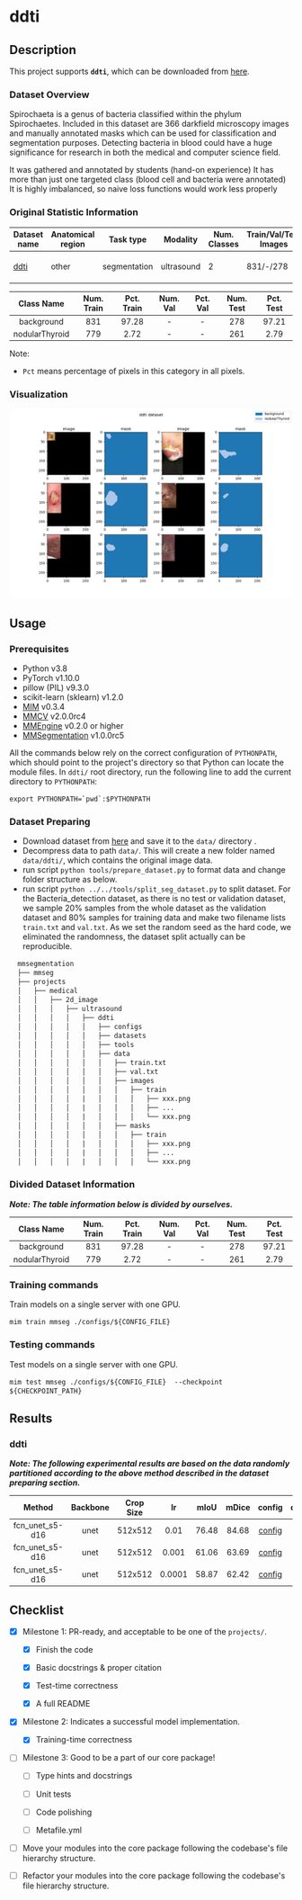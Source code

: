 # ddti

## Description

This project supports **`ddti`**, which can be downloaded from [here](https://drive.google.com/file/d/1wwlsEhwfSyvQsJBRjeDLhUjqZh8eaH2R/view).

### Dataset Overview

Spirochaeta is a genus of bacteria classified within the phylum Spirochaetes. Included in this dataset are 366 darkfield microscopy images and manually annotated masks which can be used for classification and segmentation purposes. Detecting bacteria in blood could have a huge significance for research in both the medical and computer science field.

It was gathered and annotated by students (hand-on experience)
It has more than just one targeted class (blood cell and bacteria were annotated)
It is highly imbalanced, so naive loss functions would work less properly

### Original Statistic Information

| Dataset name                                                                   | Anatomical region | Task type    | Modality   | Num. Classes | Train/Val/Test Images | Train/Val/Test Labeled | Release Date | License                                                         |
| ------------------------------------------------------------------------------ | ----------------- | ------------ | ---------- | ------------ | --------------------- | ---------------------- | ------------ | --------------------------------------------------------------- |
| [ddti](https://drive.google.com/file/d/1wwlsEhwfSyvQsJBRjeDLhUjqZh8eaH2R/view) | other             | segmentation | ultrasound | 2            | 831/-/278             | yes/-/yes              | 2020         | [CC-BY-NC 4.0](https://creativecommons.org/licenses/by-sa/4.0/) |

|   Class Name   | Num. Train | Pct. Train | Num. Val | Pct. Val | Num. Test | Pct. Test |
| :------------: | :--------: | :--------: | :------: | :------: | :-------: | :-------: |
|   background   |    831     |   97.28    |    -     |    -     |    278    |   97.21   |
| nodularThyroid |    779     |    2.72    |    -     |    -     |    261    |   2.79    |

Note:

- `Pct` means percentage of pixels in this category in all pixels.

### Visualization

![bac](https://raw.githubusercontent.com/uni-medical/medical-datasets-visualization/main/2d/semantic_seg/ultrasound/ddti/ddti_dataset.png)

## Usage

### Prerequisites

- Python v3.8
- PyTorch v1.10.0
- pillow (PIL) v9.3.0
- scikit-learn (sklearn) v1.2.0
- [MIM](https://github.com/open-mmlab/mim) v0.3.4
- [MMCV](https://github.com/open-mmlab/mmcv) v2.0.0rc4
- [MMEngine](https://github.com/open-mmlab/mmengine) v0.2.0 or higher
- [MMSegmentation](https://github.com/open-mmlab/mmsegmentation) v1.0.0rc5

All the commands below rely on the correct configuration of `PYTHONPATH`, which should point to the project's directory so that Python can locate the module files. In `ddti/` root directory, run the following line to add the current directory to `PYTHONPATH`:

```shell
export PYTHONPATH=`pwd`:$PYTHONPATH
```

### Dataset Preparing

- Download dataset from [here](https://drive.google.com/file/d/1wwlsEhwfSyvQsJBRjeDLhUjqZh8eaH2R/view) and save it to the `data/` directory .
- Decompress data to path `data/`. This will create a new folder named `data/ddti/`, which contains the original image data.
- run script `python tools/prepare_dataset.py` to format data and change folder structure as below.
- run script `python ../../tools/split_seg_dataset.py` to split dataset. For the Bacteria_detection dataset, as there is no test or validation dataset, we sample 20% samples from the whole dataset as the validation dataset and 80% samples for training data and make two filename lists `train.txt` and `val.txt`. As we set the random seed as the hard code, we eliminated the randomness, the dataset split actually can be reproducible.

```none
  mmsegmentation
  ├── mmseg
  ├── projects
  │   ├── medical
  │   │   ├── 2d_image
  │   │   │   ├── ultrasound
  │   │   │   │   ├── ddti
  │   │   │   │   │   ├── configs
  │   │   │   │   │   ├── datasets
  │   │   │   │   │   ├── tools
  │   │   │   │   │   ├── data
  │   │   │   │   │   │   ├── train.txt
  │   │   │   │   │   │   ├── val.txt
  │   │   │   │   │   │   ├── images
  │   │   │   │   │   │   │   ├── train
  │   │   │   │   |   │   │   │   ├── xxx.png
  │   │   │   │   |   │   │   │   ├── ...
  │   │   │   │   |   │   │   │   └── xxx.png
  │   │   │   │   │   │   ├── masks
  │   │   │   │   │   │   │   ├── train
  │   │   │   │   |   │   │   │   ├── xxx.png
  │   │   │   │   |   │   │   │   ├── ...
  │   │   │   │   |   │   │   │   └── xxx.png
```

### Divided Dataset Information

***Note: The table information below is divided by ourselves.***

|   Class Name   | Num. Train | Pct. Train | Num. Val | Pct. Val | Num. Test | Pct. Test |
| :------------: | :--------: | :--------: | :------: | :------: | :-------: | :-------: |
|   background   |    831     |   97.28    |    -     |    -     |    278    |   97.21   |
| nodularThyroid |    779     |    2.72    |    -     |    -     |    261    |   2.79    |

### Training commands

Train models on a single server with one GPU.

```shell
mim train mmseg ./configs/${CONFIG_FILE}
```

### Testing commands

Test models on a single server with one GPU.

```shell
mim test mmseg ./configs/${CONFIG_FILE}  --checkpoint ${CHECKPOINT_PATH}
```

<!-- List the results as usually done in other model's README. [Example](https://github.com/open-mmlab/mmsegmentation/tree/dev-1.x/configs/fcn#results-and-models)

You should claim whether this is based on the pre-trained weights, which are converted from the official release; or it's a reproduced result obtained from retraining the model in this project. -->

## Results

### ddti

***Note: The following experimental results are based on the data randomly partitioned according to the above method described in the dataset preparing section.***

|     Method      | Backbone | Crop Size |   lr   | mIoU  | mDice |                                  config                                   |         download         |
| :-------------: | :------: | :-------: | :----: | :---: | :---: | :-----------------------------------------------------------------------: | :----------------------: |
| fcn_unet_s5-d16 |   unet   |  512x512  |  0.01  | 76.48 | 84.68 |  [config](./configs/fcn-unet-s5-d16_unet_1xb16-0.01-20k_ddti-512x512.py)  | [model](<>) \| [log](<>) |
| fcn_unet_s5-d16 |   unet   |  512x512  | 0.001  | 61.06 | 63.69 | [config](./configs/fcn-unet-s5-d16_unet_1xb16-0.001-20k_ddti-512x512.py)  | [model](<>) \| [log](<>) |
| fcn_unet_s5-d16 |   unet   |  512x512  | 0.0001 | 58.87 | 62.42 | [config](./configs/fcn-unet-s5-d16_unet_1xb16-0.0001-20k_ddti-512x512.py) | [model](<>) \| [log](<>) |

## Checklist

- [x] Milestone 1: PR-ready, and acceptable to be one of the `projects/`.

  - [x] Finish the code

  - [x] Basic docstrings & proper citation

  - [x] Test-time correctness

  - [x] A full README

- [x] Milestone 2: Indicates a successful model implementation.

  - [x] Training-time correctness

- [ ] Milestone 3: Good to be a part of our core package!

  - [ ] Type hints and docstrings

  - [ ] Unit tests

  - [ ] Code polishing

  - [ ] Metafile.yml

- [ ] Move your modules into the core package following the codebase's file hierarchy structure.

- [ ] Refactor your modules into the core package following the codebase's file hierarchy structure.
